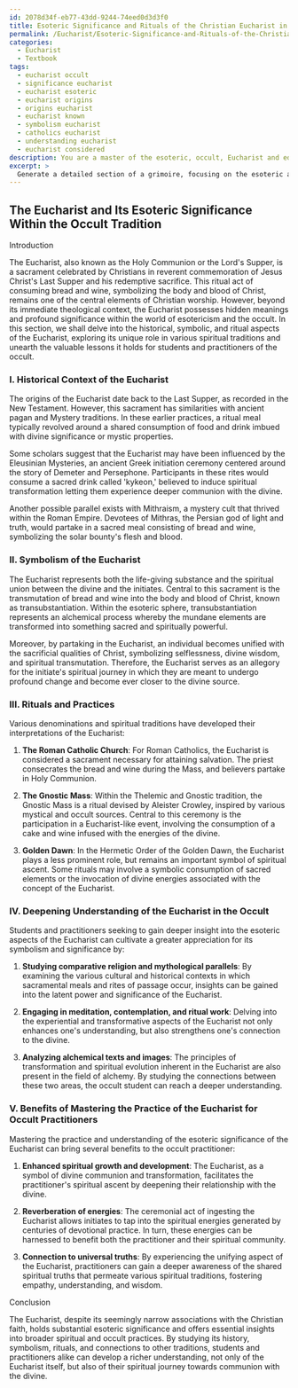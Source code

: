 ```yaml
---
id: 2078d34f-eb77-43dd-9244-74eed0d3d3f0
title: Esoteric Significance and Rituals of the Christian Eucharist in Occult Traditions
permalink: /Eucharist/Esoteric-Significance-and-Rituals-of-the-Christian-Eucharist-in-Occult-Traditions/
categories:
  - Eucharist
  - Textbook
tags:
  - eucharist occult
  - significance eucharist
  - eucharist esoteric
  - eucharist origins
  - origins eucharist
  - eucharist known
  - symbolism eucharist
  - catholics eucharist
  - understanding eucharist
  - eucharist considered
description: You are a master of the esoteric, occult, Eucharist and education, you have written many textbooks on the subject in ways that provide students with rich and deep understanding of the subject. You are being asked to write textbook-like sections on a topic and you do it with full context, explainability, and reliability in accuracy to the true facts of the topic at hand, in a textbook style that a student would easily be able to learn from, in a rich, engaging, and contextual way. Always include relevant context (such as formulas and history), related concepts, and in a way that someone can gain deep insights from.
excerpt: > 
  Generate a detailed section of a grimoire, focusing on the esoteric aspects of the Eucharist, including its history, symbolism, rituals, and how students can deepen their understanding of its significance within the occult. Discuss the connections between different spiritual traditions and their interpretations of the Eucharist, as well as the benefits of mastering this practice for occult practitioners.
---
```


## The Eucharist and Its Esoteric Significance Within the Occult Tradition

Introduction

The Eucharist, also known as the Holy Communion or the Lord's Supper, is a sacrament celebrated by Christians in reverent commemoration of Jesus Christ's Last Supper and his redemptive sacrifice. This ritual act of consuming bread and wine, symbolizing the body and blood of Christ, remains one of the central elements of Christian worship. However, beyond its immediate theological context, the Eucharist possesses hidden meanings and profound significance within the world of esotericism and the occult. In this section, we shall delve into the historical, symbolic, and ritual aspects of the Eucharist, exploring its unique role in various spiritual traditions and unearth the valuable lessons it holds for students and practitioners of the occult.

### I. Historical Context of the Eucharist

The origins of the Eucharist date back to the Last Supper, as recorded in the New Testament. However, this sacrament has similarities with ancient pagan and Mystery traditions. In these earlier practices, a ritual meal typically revolved around a shared consumption of food and drink imbued with divine significance or mystic properties.

Some scholars suggest that the Eucharist may have been influenced by the Eleusinian Mysteries, an ancient Greek initiation ceremony centered around the story of Demeter and Persephone. Participants in these rites would consume a sacred drink called 'kykeon,' believed to induce spiritual transformation letting them experience deeper communion with the divine.

Another possible parallel exists with Mithraism, a mystery cult that thrived within the Roman Empire. Devotees of Mithras, the Persian god of light and truth, would partake in a sacred meal consisting of bread and wine, symbolizing the solar bounty's flesh and blood.

### II. Symbolism of the Eucharist

The Eucharist represents both the life-giving substance and the spiritual union between the divine and the initiates. Central to this sacrament is the transmutation of bread and wine into the body and blood of Christ, known as transubstantiation. Within the esoteric sphere, transubstantiation represents an alchemical process whereby the mundane elements are transformed into something sacred and spiritually powerful.

Moreover, by partaking in the Eucharist, an individual becomes unified with the sacrificial qualities of Christ, symbolizing selflessness, divine wisdom, and spiritual transmutation. Therefore, the Eucharist serves as an allegory for the initiate's spiritual journey in which they are meant to undergo profound change and become ever closer to the divine source.

### III. Rituals and Practices

Various denominations and spiritual traditions have developed their interpretations of the Eucharist:

1. ****The Roman Catholic Church****: For Roman Catholics, the Eucharist is considered a sacrament necessary for attaining salvation. The priest consecrates the bread and wine during the Mass, and believers partake in Holy Communion.

2. ****The Gnostic Mass****: Within the Thelemic and Gnostic tradition, the Gnostic Mass is a ritual devised by Aleister Crowley, inspired by various mystical and occult sources. Central to this ceremony is the participation in a Eucharist-like event, involving the consumption of a cake and wine infused with the energies of the divine.

3. ****Golden Dawn****: In the Hermetic Order of the Golden Dawn, the Eucharist plays a less prominent role, but remains an important symbol of spiritual ascent. Some rituals may involve a symbolic consumption of sacred elements or the invocation of divine energies associated with the concept of the Eucharist.

### IV. Deepening Understanding of the Eucharist in the Occult

Students and practitioners seeking to gain deeper insight into the esoteric aspects of the Eucharist can cultivate a greater appreciation for its symbolism and significance by:

1. ****Studying comparative religion and mythological parallels****: By examining the various cultural and historical contexts in which sacramental meals and rites of passage occur, insights can be gained into the latent power and significance of the Eucharist.
 
2. ****Engaging in meditation, contemplation, and ritual work****: Delving into the experiential and transformative aspects of the Eucharist not only enhances one's understanding, but also strengthens one's connection to the divine.

3. ****Analyzing alchemical texts and images****: The principles of transformation and spiritual evolution inherent in the Eucharist are also present in the field of alchemy. By studying the connections between these two areas, the occult student can reach a deeper understanding.

### V. Benefits of Mastering the Practice of the Eucharist for Occult Practitioners

Mastering the practice and understanding of the esoteric significance of the Eucharist can bring several benefits to the occult practitioner:

1. ****Enhanced spiritual growth and development****: The Eucharist, as a symbol of divine communion and transformation, facilitates the practitioner's spiritual ascent by deepening their relationship with the divine.

2. ****Reverberation of energies****: The ceremonial act of ingesting the Eucharist allows initiates to tap into the spiritual energies generated by centuries of devotional practice. In turn, these energies can be harnessed to benefit both the practitioner and their spiritual community.

3. ****Connection to universal truths****: By experiencing the unifying aspect of the Eucharist, practitioners can gain a deeper awareness of the shared spiritual truths that permeate various spiritual traditions, fostering empathy, understanding, and wisdom.

Conclusion

The Eucharist, despite its seemingly narrow associations with the Christian faith, holds substantial esoteric significance and offers essential insights into broader spiritual and occult practices. By studying its history, symbolism, rituals, and connections to other traditions, students and practitioners alike can develop a richer understanding, not only of the Eucharist itself, but also of their spiritual journey towards communion with the divine.
